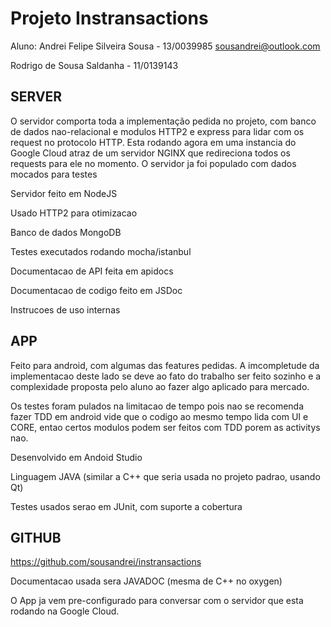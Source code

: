 # Projeto Instransactions

Aluno: Andrei Felipe Silveira Sousa - 13/0039985 sousandrei@outlook.com

Rodrigo de Sousa Saldanha - 11/0139143

## SERVER

O servidor comporta toda a implementação pedida no projeto, com banco
de dados nao-relacional e modulos HTTP2 e express para lidar com 
os request no protocolo HTTP.
Esta rodando agora em uma instancia do Google Cloud atraz de um servidor
NGINX que redireciona todos os requests para ele no momento. O servidor ja foi populado com dados mocados para testes

Servidor feito em NodeJS

Usado HTTP2 para otimizacao

Banco de dados MongoDB

Testes executados rodando mocha/istanbul

Documentacao de API feita em apidocs

Documentacao de codigo feito em JSDoc

Instrucoes de uso internas

## APP

Feito para android, com algumas das features pedidas. A imcompletude da 
implementacao deste lado se deve ao fato do trabalho ser feito sozinho e 
a complexidade proposta pelo aluno ao fazer algo aplicado para mercado.

Os testes foram pulados na limitacao de tempo pois nao se recomenda 
fazer TDD em android vide que o codigo ao mesmo tempo lida com UI e 
CORE, entao certos modulos podem ser feitos com TDD porem as 
activitys nao.

Desenvolvido em Andoid Studio

Linguagem JAVA (similar a C++ que seria usada no projeto padrao, usando Qt)

Testes usados serao em JUnit, com suporte a cobertura

## GITHUB

https://github.com/sousandrei/instransactions

Documentacao usada sera JAVADOC (mesma de C++ no oxygen)

O App ja vem pre-configurado para conversar com o servidor que esta rodando na Google Cloud.
